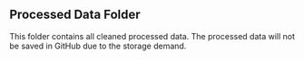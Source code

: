 ## Processed Data Folder
This folder contains all cleaned processed data. The processed data will not be saved in GitHub due to the storage demand.
